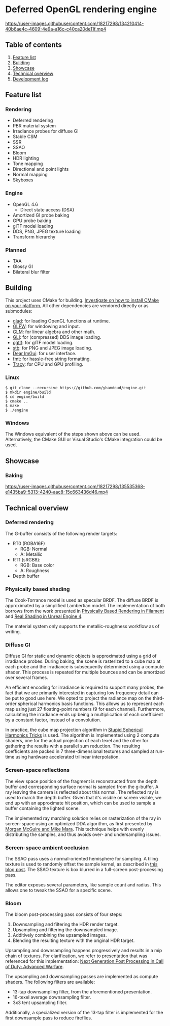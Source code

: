 # Deferred OpenGL rendering engine

https://user-images.githubusercontent.com/18217298/134210414-40b6ae4c-4609-4e9a-a16c-c40ca20de11f.mp4

## Table of contents

1. [Feature list](#feature-list)
2. [Building](#building)
3. [Showcase](#showcase)
4. [Technical overview](#technical-overview)
5. [Development log](https://github.com/yhamdoud/engine/wiki/Development-Log)

## Feature list

### Rendering

-   Deferred rendering
-   PBR material system
-   Irradiance probes for diffuse GI
-   Stable CSM
-   SSR
-   SSAO
-   Bloom
-   HDR lighting
-   Tone mapping
-   Directional and point lights
-   Normal mapping
-   Skyboxes

### Engine

-   OpenGL 4.6
    -   Direct state access (DSA)
-   Amortized GI probe baking
-   GPU probe baking
-   glTF model loading
-   DDS, PNG, JPEG texture loading
-   Transform hierarchy

### Planned

-   TAA
-   Glossy GI
-   Bilateral blur filter

## Building

This project uses CMake for building.
[Investigate on how to install CMake on your platform.](https://cmake.org/install/)
All other dependencies are vendored directly or as submodules:

-   [glad](https://github.com/Dav1dde/glad): for loading OpenGL functions at runtime.
-   [GLFW](https://github.com/glfw/glfw): for windowing and input.
-   [GLM](https://github.com/g-truc/glm): for linear algebra and other math.
-   [GLI](https://github.com/g-truc/gli): for (compressed) DDS image loading.
-   [cgtlf](https://github.com/jkuhlmann/cgltf): for glTF model loading.
-   [stb](https://github.com/nothings/stb): for PNG and JPEG image loading.
-   [Dear ImGui](https://github.com/ocornut/imgui): for user interface.
-   [fmt](https://github.com/fmtlib/fmt): for hassle-free string formatting.
-   [Tracy](https://github.com/fmtlib/fmt): for CPU and GPU profiling.

### Linux

```shell
$ git clone --recursive https://github.com/yhamdoud/engine.git
$ mkdir engine/build
$ cd engine/build
$ cmake ..
$ make
$ ./engine
```

### Windows

The Windows equivalent of the steps shown above can be used.
Alternatively, the CMake GUI or Visual Studio's CMake integration could be used.

## Showcase

### Baking

https://user-images.githubusercontent.com/18217298/135535368-e1435ba9-5313-4240-aac8-15c663436d46.mp4

## Technical overview

### Deferred rendering

The G-buffer consists of the following render targets:

-   RT0 (RGBA16F)
    -   RGB: Normal
    -   A: Metallic
-   RT1 (sRGB8):
    -   RGB: Base color
    -   A: Roughness
-   Depth buffer

### Physically based shading

The Cook-Torrance model is used as specular BRDF.
The diffuse BRDF is approximated by a simplified Lambertian model.
The implementation of both borrows from the work presented in
[Physically Based Rendering in Filament](https://google.github.io/filament/Filament.md.html) and [Real Shading in Unreal Engine 4](https://cdn2.unrealengine.com/Resources/files/2013SiggraphPresentationsNotes-26915738.pdf).

The material system only supports the metallic-roughness workflow as of writing.

### Diffuse GI

Diffuse GI for static and dynamic objects is approximated using a grid of irradiance probes.
During baking, the scene is rasterized to a cube map at each probe and the irradiance is subsequently determined using a compute shader.
This process is repeated for multiple bounces and can be amortized over several frames.

An efficient encoding for irradiance is required to support many probes, the fact that we are primarily interested in capturing low frequency detail can be put to good use here.
We opted to project the radiance map on the third-order spherical harmonics basis functions.
This allows us to represent each map using just 27 floating-point numbers (9 for each channel).
Furthermore, calculating the irradiance ends up being a multiplication of each coefficient by a constant factor, instead of a convolution.

In practice, the cube map projection algorithm in [Stupid Spherical Harmonics
Tricks](http://www.ppsloan.org/publications/StupidSH36.pdf) is used.
The algorithm is implemented using 2 compute shaders, one for the actual projection of each texel and the other for gathering the results with a parallel sum reduction.
The resulting coefficients are packed in 7 three-dimensional textures and sampled at run-time using hardware accelerated trilinear interpolation.

### Screen-space reflections

The view space position of the fragment is reconstructed from the depth buffer and corresponding surface normal is sampled from the g-buffer.
A ray leaving the camera is reflected about this normal.
The reflected ray is used to march the depth buffer.
Given that it's visible on screen visible, we end up with an approximate hit position, which can be used to sample a buffer containing the lighted scene.

The implemented ray marching solution relies on rasterization of the ray in screen-space using an optimized DDA algorithm, as first presented by [Morgan McGuire and Mike Mara](https://casual-effects.blogspot.com/2014/08/screen-space-ray-tracing.html).
This technique helps with evenly distributing the samples, and thus avoids over- and undersampling issues.

### Screen-space ambient occlusion

The SSAO pass uses a normal-oriented hemisphere for sampling.
A tiling texture is used to randomly offset the sample kernel, as described in [this blog post](https://john-chapman-graphics.blogspot.com/2013/01/ssao-tutorial.html).
The SSAO texture is box blurred in a full-screen post-processing pass.

The editor exposes several parameters, like sample count and radius.
This allows one to tweak the SSAO for a specific scene.

### Bloom

The bloom post-processing pass consists of four steps:

1. Downsampling and filtering the HDR render target.
2. Upsampling and filtering the downsampled image.
3. Additively combining the upsampled images.
4. Blending the resulting texture with the original HDR target.

Upsampling and downsampling happens progressively and results in a mip chain of textures.
For clarification, we refer to presentation that was referenced for this implementation: [Next Generation Post Processing in Call of Duty: Advanced Warfare](http://www.iryoku.com/next-generation-post-processing-in-call-of-duty-advanced-warfare).

The upsampling and downsampling passes are implemented as compute shaders.
The following filters are available:

-   13-tap downsampling filter, from the aforementioned presentation.
-   16-texel average downsampling filter.
-   3x3 tent upsampling filter.

Additionally, a specialized version of the 13-tap filter is implemented for the first downsample pass to reduce fireflies.
